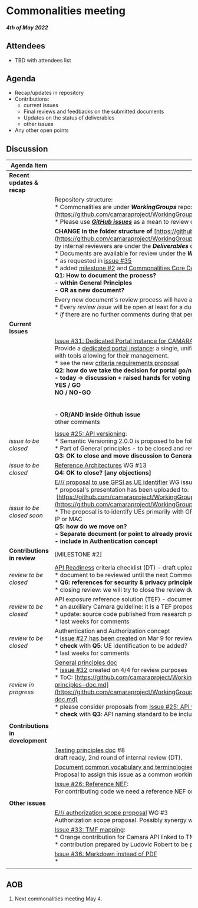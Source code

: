 # Commonalities meeting

#### *4th of May 2022*

## Attendees

* TBD with attendees list

## Agenda

* Recap/updates in repository
* Contributions:
    * current issues
    * Final reviews and feedbacks on the submitted documents
    * Updates on the status of deliverables
    * other issues
* Any other open points

## Discussion

| Agenda Item | Description |
| ----------- | ----------- |
| **Recent updates & recap** |  |
|  | Repository structure:<br>\* Commonalities are under <i>**WorkingGroups**</i> repo: [https://github.com/camaraproject/WorkingGroups/tree/main/Commonalities](https://github.com/camaraproject/WorkingGroups/tree/main/Commonalities)<br>\* Please use [***GitHub issues***](https://github.com/camaraproject/WorkingGroups/issues?q=is%3Aissue+is%3Aopen+label%3Acommonalities) as a mean to review or verify the status of each deliverable. |
|  | **CHANGE in the folder structure of** [https://github.com/camaraproject/WorkingGroups/tree/main/Commonalities/documentation](https://github.com/camaraproject/WorkingGroups/tree/main/Commonalities/documentation):<br>\* Core documents accepted by internal reviewers are under the <b>*Deliverables*</b> directory<br>\* Documents are available for review under the <b>*Working*</b> directory<br>\* as requested in [issue #35](https://github.com/camaraproject/WorkingGroups/issues/35)<br>\* added [milestone #2](https://github.com/camaraproject/WorkingGroups/milestone/1) and [Commonalities Core Documentation](https://github.com/camaraproject/WorkingGroups/projects) project for better transparencency<br>**Q1: How to document the process?**<br>**\- within General Principles**<br>**\- OR as new document?** |
|  | Every new document's review process will have a dedicated GitHub issue:<br>\* Every *review issue* will be open at least for a duration of **4 weeks**.<br>\* *If* there are no further comments during that period we consider the document as <b>*final*</b> and <b>*accepted*</b> by the working group. |
| **Current issues** |  |
|  | [Issue #31: Dedicated Portal Instance for CAMARA](https://github.com/camaraproject/WorkingGroups/issues/31):<br>Provide a [dedicated portal instance](https://github.com/camaraproject/WorkingGroups/blob/main/Commonalities/documentation/Deliverables/API%20Portal%20Capabilities.pdf): a single, unified portal instance for the entire project, hosting the different APIs developed and with tools allowing for their management.<br>\* see the new [criteria requirements proposal](https://github.com/camaraproject/WorkingGroups/blob/main/Commonalities/documentation/Working/API%20development%20portal%20requirements)<br>**Q2: how do we take the decision for portal go/no-go?**<br>**\- today \-\> discussion \+ raised hands for voting**<br>****YES / GO****<br>    ****NO / NO-GO****<br><br><br>**\- OR/AND inside Github issue**<br>other comments |
|  |  |
| *issue to be closed* | [Issue #25: API versioning](https://github.com/camaraproject/WorkingGroups/issues/25):<br>\* Semantic Versioning 2.0.0 is proposed to be followed<br>\* Part of General principles - to be closed and reviewed there<br>**Q3: OK to close and move discussion to General Principles? [any objections]**<br> |
| *issue to be closed* | [Reference Architectures](https://github.com/camaraproject/WorkingGroups/issues/13) WG #13<br>**Q4: OK to close? [any objections]**<br> |
| *issue to be closed soon* | [E/// proposal to use GPSI as UE identifier](https://github.com/camaraproject/rep_main/issues/36) WG issue #4<br>\* proposal's presentation has been uploaded to:<br> [https://github.com/camaraproject/WorkingGroups/blob/main/Commonalities/documentation/Deliverables/UE%20identifiers.pptx](https://github.com/camaraproject/WorkingGroups/blob/main/Commonalities/documentation/Deliverables/UE%20identifiers.pptx)<br>\* The proposal is to identify UEs primarily with GPSI (in any existing format either MSISDN or ext identifier) and optionally with UE IP or MAC<br>**Q5: how do we move on?**<br>**\- Separate document \(or point to already provided supporting documentation\)**<br>**\- include in Authentication concept** |
| **Contributions in review** | [MILESTONE #2] |
| *review to be closed* | [API Readiness](https://github.com/camaraproject/WorkingGroups/blob/main/Commonalities/documentation/Working/API-Readiness-Checklist.md) criteria checklist (DT) - draft uploaded by DT on Jan 26, [GitHub issue](https://github.com/camaraproject/rep_main/issues/35) #5<br>\* document to be reviewed until the next Commonalities meeting<br>\* **Q6: references for security & privacy principles?**<br>\* closing review: we will try to close the review during our commonalities meeting |
| *review to be closed* | API exposure reference solution (TEF) - document for review (Feb 4), [GitHub issue](https://github.com/camaraproject/rep_main/issues/41) #1<br>\* an auxiliary Camara guideline: it is a TEF proposal for partners interested in examples of exposing with CAPIF<br>\* update: source code published from research project<br>\* last weeks for comments |
| *review to be closed* | Authentication and Authorization concept<br>\* [issue #27 has been created](https://github.com/camaraproject/WorkingGroups/issues/27) on Mar 9 for review, please do not hesitate to post comments and reviews!<br>\* **check** with **Q5**: UE identification to be added?<br>\* last weeks for comments |
| *review in progress* | [General principles doc](https://github.com/camaraproject/rep_main/issues/29)<br>\* [issue #32](https://github.com/camaraproject/WorkingGroups/issues/32) created on 4/4 for review purposes<br>\* ToC: [https://github.com/camaraproject/WorkingGroups/blob/main/Commonalities/documentation/Deliverables/General-principles-doc.md](https://github.com/camaraproject/WorkingGroups/blob/main/Commonalities/documentation/Deliverables/General-principles-doc.md)<br>\* please consider proposals from [Issue #25: API versioning](https://github.com/camaraproject/WorkingGroups/issues/25)<br>\* **check** with **Q3**: API naming standard to be included? |
|  |  |
| **Contributions in development** |  |
|  | [Testing principles doc](https://github.com/camaraproject/rep_main/issues/28) #8<br>draft ready, 2nd round of internal review (DT). |
|  | [Document common vocabulary and terminologies across API families => Standard resources description](https://github.com/camaraproject/rep_main/issues/24) WG#10<br>Proposal to assign this issue as a common working group task -> open GLOSSARY |
|  | [Issue #26: Reference NEF](https://github.com/camaraproject/WorkingGroups/issues/26):<br>For contributing code we need a reference NEF on which the code can be based. |
|  |  |
| **Other issues** |  |
|  | [E/// authorization scope proposal](https://github.com/camaraproject/rep_main/issues/37) WG #3<br>Authorization scope proposal. Possibly synergy with the auth. concept (WG #27). |
|  | [Issue #33: TMF mapping](https://github.com/camaraproject/WorkingGroups/issues/33):<br>\* Orange contribution for Camara API linked to TMF API<br>\* contribution prepared by Ludovic Robert to be presented it in detail next month |
|  | [Issue #36: Markdown instead of PDF](https://github.com/camaraproject/WorkingGroups/issues/36)<br>\* |
|  |  |

## AOB

1. Next commonalities meeting May 4.